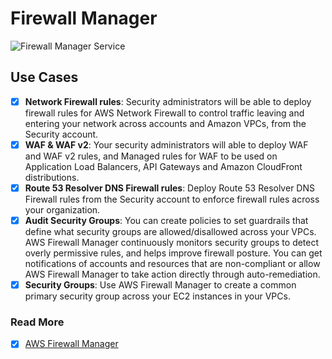 # Firewall Manager

![Firewall Manager Service](../../../../assets/images/diagrams/aws-fms.png)

## Use Cases

- [x] **Network Firewall rules**: Security administrators will be able to deploy firewall rules for AWS Network Firewall to control traffic leaving and entering your network across accounts and Amazon VPCs, from the Security account.
- [x] **WAF & WAF v2**: Your security administrators will able to deploy WAF and WAF v2 rules, and Managed rules for WAF to be used on Application Load Balancers, API Gateways and Amazon CloudFront distributions.
- [x] **Route 53 Resolver DNS Firewall rules**: Deploy Route 53 Resolver DNS Firewall rules from the Security account to enforce firewall rules across your organization.
- [x] **Audit Security Groups**: You can create policies to set guardrails that define what security groups are allowed/disallowed across your VPCs. AWS Firewall Manager continuously monitors security groups to detect overly permissive rules, and helps improve firewall posture. You can get notifications of accounts and resources that are non-compliant or allow AWS Firewall Manager to take action directly through auto-remediation.
- [x] **Security Groups**: Use AWS Firewall Manager to create a common primary security group across your EC2 instances in your VPCs.

### Read More
- [x] [AWS Firewall Manager](https://aws.amazon.com/firewall-manager/)
